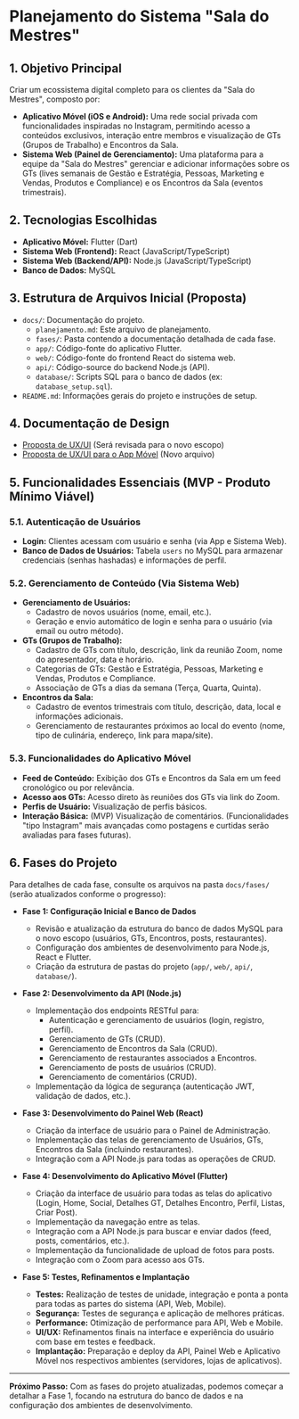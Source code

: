 # Planejamento do Sistema "Sala do Mestres"

## 1. Objetivo Principal
Criar um ecossistema digital completo para os clientes da "Sala do Mestres", composto por:
*   **Aplicativo Móvel (iOS e Android):** Uma rede social privada com funcionalidades inspiradas no Instagram, permitindo acesso a conteúdos exclusivos, interação entre membros e visualização de GTs (Grupos de Trabalho) e Encontros da Sala.
*   **Sistema Web (Painel de Gerenciamento):** Uma plataforma para a equipe da "Sala do Mestres" gerenciar e adicionar informações sobre os GTs (lives semanais de Gestão e Estratégia, Pessoas, Marketing e Vendas, Produtos e Compliance) e os Encontros da Sala (eventos trimestrais).

## 2. Tecnologias Escolhidas
*   **Aplicativo Móvel:** Flutter (Dart)
*   **Sistema Web (Frontend):** React (JavaScript/TypeScript)
*   **Sistema Web (Backend/API):** Node.js (JavaScript/TypeScript)
*   **Banco de Dados:** MySQL

## 3. Estrutura de Arquivos Inicial (Proposta)
*   `docs/`: Documentação do projeto.
    *   `planejamento.md`: Este arquivo de planejamento.
    *   `fases/`: Pasta contendo a documentação detalhada de cada fase.
    *   `app/`: Código-fonte do aplicativo Flutter.
    *   `web/`: Código-fonte do frontend React do sistema web.
    *   `api/`: Código-source do backend Node.js (API).
    *   `database/`: Scripts SQL para o banco de dados (ex: `database_setup.sql`).
*   `README.md`: Informações gerais do projeto e instruções de setup.

## 4. Documentação de Design
*   [Proposta de UX/UI](ux_ui_proposal.md) (Será revisada para o novo escopo)
*   [Proposta de UX/UI para o App Móvel](docs/ux_ui_app_proposal.md) (Novo arquivo)

## 5. Funcionalidades Essenciais (MVP - Produto Mínimo Viável)

### 5.1. Autenticação de Usuários
*   **Login:** Clientes acessam com usuário e senha (via App e Sistema Web).
*   **Banco de Dados de Usuários:** Tabela `users` no MySQL para armazenar credenciais (senhas hashadas) e informações de perfil.

### 5.2. Gerenciamento de Conteúdo (Via Sistema Web)
*   **Gerenciamento de Usuários:**
    *   Cadastro de novos usuários (nome, email, etc.).
    *   Geração e envio automático de login e senha para o usuário (via email ou outro método).
*   **GTs (Grupos de Trabalho):**
    *   Cadastro de GTs com título, descrição, link da reunião Zoom, nome do apresentador, data e horário.
    *   Categorias de GTs: Gestão e Estratégia, Pessoas, Marketing e Vendas, Produtos e Compliance.
    *   Associação de GTs a dias da semana (Terça, Quarta, Quinta).
*   **Encontros da Sala:**
    *   Cadastro de eventos trimestrais com título, descrição, data, local e informações adicionais.
    *   Gerenciamento de restaurantes próximos ao local do evento (nome, tipo de culinária, endereço, link para mapa/site).

### 5.3. Funcionalidades do Aplicativo Móvel
*   **Feed de Conteúdo:** Exibição dos GTs e Encontros da Sala em um feed cronológico ou por relevância.
*   **Acesso aos GTs:** Acesso direto às reuniões dos GTs via link do Zoom.
*   **Perfis de Usuário:** Visualização de perfis básicos.
*   **Interação Básica:** (MVP) Visualização de comentários. (Funcionalidades "tipo Instagram" mais avançadas como postagens e curtidas serão avaliadas para fases futuras).

## 6. Fases do Projeto

Para detalhes de cada fase, consulte os arquivos na pasta `docs/fases/` (serão atualizados conforme o progresso):

*   **Fase 1: Configuração Inicial e Banco de Dados**
    *   Revisão e atualização da estrutura do banco de dados MySQL para o novo escopo (usuários, GTs, Encontros, posts, restaurantes).
    *   Configuração dos ambientes de desenvolvimento para Node.js, React e Flutter.
    *   Criação da estrutura de pastas do projeto (`app/`, `web/`, `api/`, `database/`).

*   **Fase 2: Desenvolvimento da API (Node.js)**
    *   Implementação dos endpoints RESTful para:
        *   Autenticação e gerenciamento de usuários (login, registro, perfil).
        *   Gerenciamento de GTs (CRUD).
        *   Gerenciamento de Encontros da Sala (CRUD).
        *   Gerenciamento de restaurantes associados a Encontros.
        *   Gerenciamento de posts de usuários (CRUD).
        *   Gerenciamento de comentários (CRUD).
    *   Implementação da lógica de segurança (autenticação JWT, validação de dados, etc.).

*   **Fase 3: Desenvolvimento do Painel Web (React)**
    *   Criação da interface de usuário para o Painel de Administração.
    *   Implementação das telas de gerenciamento de Usuários, GTs, Encontros da Sala (incluindo restaurantes).
    *   Integração com a API Node.js para todas as operações de CRUD.

*   **Fase 4: Desenvolvimento do Aplicativo Móvel (Flutter)**
    *   Criação da interface de usuário para todas as telas do aplicativo (Login, Home, Social, Detalhes GT, Detalhes Encontro, Perfil, Listas, Criar Post).
    *   Implementação da navegação entre as telas.
    *   Integração com a API Node.js para buscar e enviar dados (feed, posts, comentários, etc.).
    *   Implementação da funcionalidade de upload de fotos para posts.
    *   Integração com o Zoom para acesso aos GTs.

*   **Fase 5: Testes, Refinamentos e Implantação**
    *   **Testes:** Realização de testes de unidade, integração e ponta a ponta para todas as partes do sistema (API, Web, Mobile).
    *   **Segurança:** Testes de segurança e aplicação de melhores práticas.
    *   **Performance:** Otimização de performance para API, Web e Mobile.
    *   **UI/UX:** Refinamentos finais na interface e experiência do usuário com base em testes e feedback.
    *   **Implantação:** Preparação e deploy da API, Painel Web e Aplicativo Móvel nos respectivos ambientes (servidores, lojas de aplicativos).

---

**Próximo Passo:** Com as fases do projeto atualizadas, podemos começar a detalhar a Fase 1, focando na estrutura do banco de dados e na configuração dos ambientes de desenvolvimento.